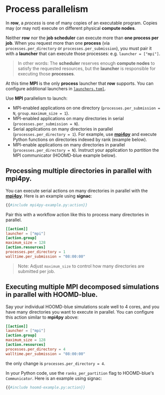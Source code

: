 # Process parallelism

In **row**, a *process* is one of many copies of an executable program. Copies may
(or may not) execute on different physical **compute nodes**.

Neither **row** nor the **job scheduler** can execute more than **one process per
job**. When you request more than one **process** (via `processes.per_directory` or
`processes.per_submission`), you must pair it with a **launcher** that can execute those
processes: e.g. `launcher = ["mpi"]`.

> In other words: The **scheduler** reserves enough **compute nodes** to satisfy
> the requested resources, but the **launcher** is responsible for executing those
> **processes**.

At this time **MPI** is the only **process** launcher that **row** supports. You can
configure additional launchers in [`launchers.toml`](../../launchers/index.md).

Use **MPI** parallelism to launch:
* MPI-enabled applications on one directory (`processes.per_submission = N`,
  `group.maximum_size = 1`).
* MPI-enabled applications on many directories in serial
  (`processes.per_submission = N`).
* Serial applications on many directories in parallel (`processes.per_directory = 1`).
  For example, use **[mpi4py]** and execute Python functions on directories indexed by
  rank (example below).
* MPI-enable applications on many directories in parallel
  (`processes.per_directory = N`). Instruct your application to *partition* the MPI
  communicator (HOOMD-blue example below).

[mpi4py]: https://mpi4py.readthedocs.io

## Processing multiple directories in parallel with **mpi4py**.

You can execute serial actions on many directories in parallel with the **[mpi4py]**.
Here is an example using **signac**:

```python
{{#include mpi4py-example.py:action}}
```

Pair this with a workflow action like this to process many directories in parallel.

```toml
[[action]]
launcher = ["mpi"]
[action.group]
maximum_size = 128
[action.resources]
processes.per_directory = 1
walltime.per_submission = "08:00:00"
```

> Note: Adjust `maximum_size` to control how many directories are submitted per job.

## Executing multiple MPI decomposed simulations in parallel with **HOOMD-blue**.

Say your individual HOOMD-blue simulations scale well to 4 cores, and you have many
directories you want to execute in parallel. You can configure this action similar
to **mpi4py** above:

```toml
[[action]]
launcher = ["mpi"]
[action.group]
maximum_size = 128
[action.resources]
processes.per_directory = 4
walltime.per_submission = "08:00:00"
```
the only change is `processes.per_directory = 4`.

In your Python code, use the `ranks_per_partition` flag to HOOMD-blue's `Communicator`.
Here is an example using signac:

```python
{{#include hoomd-example.py:action}}
```
